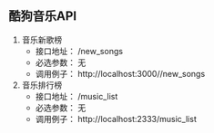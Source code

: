 ## 酷狗音乐API
1. 音乐新歌榜
    - 接口地址： /new_songs
    - 必选参数： 无
    - 调用例子： http://localhost:3000//new_songs
2. 音乐排行榜
    - 接口地址： /music_list
    - 必选参数： 无
    - 调用例子： http://localhost:2333/music_list